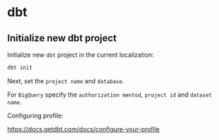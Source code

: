 # dbt

## Initialize new dbt project

Initialize new `dbt` project in the current localization:

```bash
dbt init
```

Next, set the `project name` and `database`.

For `BigQuery` specify the `authorization mentod`, `project id` and `dataset name`.

Configuring profile:

https://docs.getdbt.com/docs/configure-your-profile